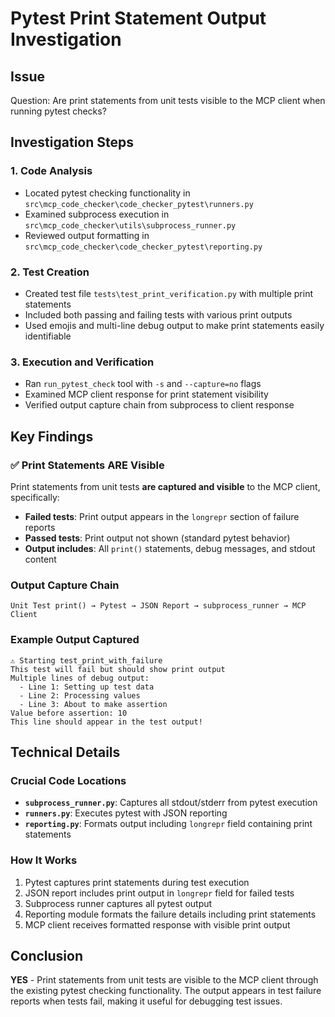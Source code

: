 # Pytest Print Statement Output Investigation

## Issue
Question: Are print statements from unit tests visible to the MCP client when running pytest checks?

## Investigation Steps

### 1. Code Analysis
- Located pytest checking functionality in `src\mcp_code_checker\code_checker_pytest\runners.py`
- Examined subprocess execution in `src\mcp_code_checker\utils\subprocess_runner.py`
- Reviewed output formatting in `src\mcp_code_checker\code_checker_pytest\reporting.py`

### 2. Test Creation
- Created test file `tests\test_print_verification.py` with multiple print statements
- Included both passing and failing tests with various print outputs
- Used emojis and multi-line debug output to make print statements easily identifiable

### 3. Execution and Verification
- Ran `run_pytest_check` tool with `-s` and `--capture=no` flags
- Examined MCP client response for print statement visibility
- Verified output capture chain from subprocess to client response

## Key Findings

### ✅ Print Statements ARE Visible
Print statements from unit tests **are captured and visible** to the MCP client, specifically:

- **Failed tests**: Print output appears in the `longrepr` section of failure reports
- **Passed tests**: Print output not shown (standard pytest behavior)
- **Output includes**: All `print()` statements, debug messages, and stdout content

### Output Capture Chain
```
Unit Test print() → Pytest → JSON Report → subprocess_runner → MCP Client
```

### Example Output Captured
```
⚠️ Starting test_print_with_failure
This test will fail but should show print output
Multiple lines of debug output:
  - Line 1: Setting up test data
  - Line 2: Processing values
  - Line 3: About to make assertion
Value before assertion: 10
This line should appear in the test output!
```

## Technical Details

### Crucial Code Locations
- **`subprocess_runner.py`**: Captures all stdout/stderr from pytest execution
- **`runners.py`**: Executes pytest with JSON reporting
- **`reporting.py`**: Formats output including `longrepr` field containing print statements

### How It Works
1. Pytest captures print statements during test execution
2. JSON report includes print output in `longrepr` field for failed tests
3. Subprocess runner captures all pytest output
4. Reporting module formats the failure details including print statements
5. MCP client receives formatted response with visible print output

## Conclusion
**YES** - Print statements from unit tests are visible to the MCP client through the existing pytest checking functionality. The output appears in test failure reports when tests fail, making it useful for debugging test issues.
